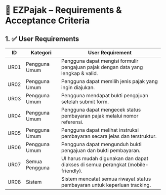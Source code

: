 # 📄 EZPajak – Requirements & Acceptance Criteria

## 1. ✅ User Requirements

| ID    | Kategori        | User Requirement                                                                 |
|-------|-----------------|-----------------------------------------------------------------------------------|
| UR01  | Pengguna Umum   | Pengguna dapat mengisi formulir pengajuan pajak dengan data yang lengkap & valid.|
| UR02  | Pengguna Umum   | Pengguna dapat memilih jenis pajak yang ingin diajukan.                         |
| UR03  | Pengguna Umum   | Pengguna mendapat bukti pengajuan setelah submit form.                         |
| UR04  | Pengguna Umum   | Pengguna dapat mengecek status pembayaran pajak melalui nomor referensi.       |
| UR05  | Pengguna Umum   | Pengguna dapat melihat instruksi pembayaran secara jelas dan terstruktur.      |
| UR06  | Pengguna Umum   | Pengguna dapat mengunduh bukti pengajuan dan bukti pembayaran.                 |
| UR07  | Semua Pengguna  | UI harus mudah digunakan dan dapat diakses di semua perangkat (mobile-friendly).|
| UR08  | Sistem | Sistem mencatat semua riwayat status pembayaran untuk keperluan tracking.      |